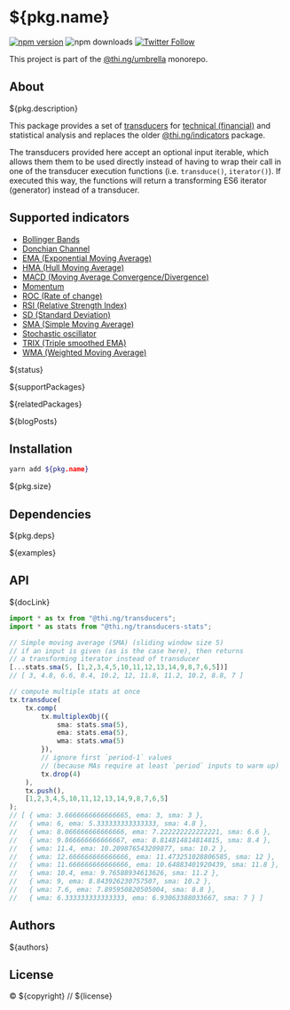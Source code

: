 # ${pkg.name}

[![npm version](https://img.shields.io/npm/v/${pkg.name}.svg)](https://www.npmjs.com/package/${pkg.name})
![npm downloads](https://img.shields.io/npm/dm/${pkg.name}.svg)
[![Twitter Follow](https://img.shields.io/twitter/follow/thing_umbrella.svg?style=flat-square&label=twitter)](https://twitter.com/thing_umbrella)

This project is part of the
[@thi.ng/umbrella](https://github.com/thi-ng/umbrella/) monorepo.

<!-- TOC -->

## About

${pkg.description}

This package provides a set of
[transducers](https://github.com/thi-ng/umbrella/tree/master/packages/transducers)
for [technical
(financial)](https://en.wikipedia.org/wiki/Technical_indicator) and
statistical analysis and replaces the older
[@thi.ng/indicators](https://github.com/thi-ng/indicators) package.

The transducers provided here accept an optional input iterable, which
allows them them to be used directly instead of having to wrap their
call in one of the transducer execution functions (i.e. `transduce()`,
`iterator()`). If executed this way, the functions will return a
transforming ES6 iterator (generator) instead of a transducer.

## Supported indicators

- [Bollinger Bands](https://github.com/thi-ng/umbrella/tree/master/packages/transducers-stats/src/bollinger.ts)
- [Donchian Channel](https://github.com/thi-ng/umbrella/tree/master/packages/transducers-stats/src/donchian.ts)
- [EMA (Exponential Moving Average)](https://github.com/thi-ng/umbrella/tree/master/packages/transducers-stats/src/ema.ts)
- [HMA (Hull Moving Average)](https://github.com/thi-ng/umbrella/tree/master/packages/transducers-stats/src/hma.ts)
- [MACD (Moving Average Convergence/Divergence)](https://github.com/thi-ng/umbrella/tree/master/packages/transducers-stats/src/macd.ts)
- [Momentum](https://github.com/thi-ng/umbrella/tree/master/packages/transducers-stats/src/momentum.ts)
- [ROC (Rate of change)](https://github.com/thi-ng/umbrella/tree/master/packages/transducers-stats/src/roc.ts)
- [RSI (Relative Strength Index)](https://github.com/thi-ng/umbrella/tree/master/packages/transducers-stats/src/rsi.ts)
- [SD (Standard Deviation)](https://github.com/thi-ng/umbrella/tree/master/packages/transducers-stats/src/sd.ts)
- [SMA (Simple Moving Average)](https://github.com/thi-ng/umbrella/tree/master/packages/transducers-stats/src/sma.ts)
- [Stochastic oscillator](https://github.com/thi-ng/umbrella/tree/master/packages/transducers-stats/src/stochastic.ts)
- [TRIX (Triple smoothed EMA)](https://github.com/thi-ng/umbrella/tree/master/packages/transducers-stats/src/trix.ts)
- [WMA (Weighted Moving Average)](https://github.com/thi-ng/umbrella/tree/master/packages/transducers-stats/src/wma.ts)

${status}

${supportPackages}

${relatedPackages}

${blogPosts}

## Installation

```bash
yarn add ${pkg.name}
```

${pkg.size}

## Dependencies

${pkg.deps}

${examples}

## API

${docLink}

```ts
import * as tx from "@thi.ng/transducers";
import * as stats from "@thi.ng/transducers-stats";

// Simple moving average (SMA) (sliding window size 5)
// if an input is given (as is the case here), then returns
// a transforming iterator instead of transducer
[...stats.sma(5, [1,2,3,4,5,10,11,12,13,14,9,8,7,6,5])]
// [ 3, 4.8, 6.6, 8.4, 10.2, 12, 11.8, 11.2, 10.2, 8.8, 7 ]

// compute multiple stats at once
tx.transduce(
    tx.comp(
        tx.multiplexObj({
            sma: stats.sma(5),
            ema: stats.ema(5),
            wma: stats.wma(5)
        }),
        // ignore first `period-1` values
        // (because MAs require at least `period` inputs to warm up)
        tx.drop(4)
    ),
    tx.push(),
    [1,2,3,4,5,10,11,12,13,14,9,8,7,6,5]
);
// [ { wma: 3.6666666666666665, ema: 3, sma: 3 },
//   { wma: 6, ema: 5.333333333333333, sma: 4.8 },
//   { wma: 8.066666666666666, ema: 7.222222222222221, sma: 6.6 },
//   { wma: 9.866666666666667, ema: 8.814814814814815, sma: 8.4 },
//   { wma: 11.4, ema: 10.209876543209877, sma: 10.2 },
//   { wma: 12.666666666666666, ema: 11.473251028806585, sma: 12 },
//   { wma: 11.666666666666666, ema: 10.64883401920439, sma: 11.8 },
//   { wma: 10.4, ema: 9.76588934613626, sma: 11.2 },
//   { wma: 9, ema: 8.843926230757507, sma: 10.2 },
//   { wma: 7.6, ema: 7.895950820505004, sma: 8.8 },
//   { wma: 6.333333333333333, ema: 6.93063388033667, sma: 7 } ]
```

## Authors

${authors}

## License

&copy; ${copyright} // ${license}

